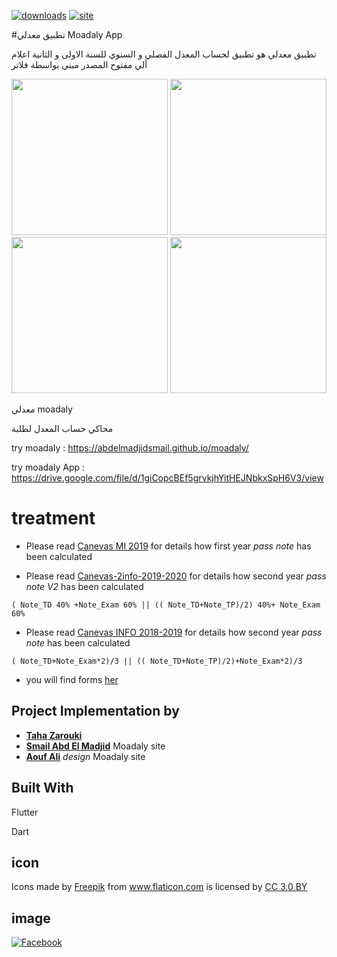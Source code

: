 
[![downloads]( https://img.shields.io/sourceforge/dt/mishkal.svg)](https://drive.google.com/file/d/1giCopcBEf5grvkjhYitHEJNbkxSpH6V3/view)
[![site]( https://img.shields.io/badge/site-10k-green)](https://abdelmadjidsmail.github.io/moadaly/index.html)

#تطبيق معدلي Moadaly App

تطبيق معدلي هو تطبيق لحساب المعدل الفصلي و السنوي للسنة الاولى و الثانية اعلام ألي مفتوح المصدر مبني بواسطة فلاتر

<div align="center">
    <img src="https://github.com/tarekDZ2019/moadaly-App/blob/master/app-img/update1.png" width="250px"</img>
    <img src="https://github.com/tarekDZ2019/moadaly-App/blob/master/app-img/update4.png" width="250px"</img> 
</div>
<div align="center">
    <img src="https://github.com/tarekDZ2019/moadaly-App/blob/master/app-img/update3.png" width="250px"</img> 
    <img src="https://github.com/tarekDZ2019/moadaly-App/blob/master/app-img/update4.png" width="250px"</img> 
</div>

 معدلي moadaly
  
  محاكي حساب المعدل لطلبة

try moadaly : https://abdelmadjidsmail.github.io/moadaly/ 

try moadaly App : https://drive.google.com/file/d/1giCopcBEf5grvkjhYitHEJNbkxSpH6V3/view

# treatment

* Please read [Canevas MI 2019](http://dpinfo.univ-bouira.dz/wp-content/uploads/2019/05/Mi2019-canevas.pdf) for details how first year *pass note* has been calculated

* Please read [Canevas-2info-2019-2020](http://dpinfo.univ-bouira.dz/wp-content/uploads/2019/07/2info-new.pdf) for details how second year  *pass note* *V2* has been calculated

```
( Note_TD 40% +Note_Exam 60% || (( Note_TD+Note_TP)/2) 40%+ Note_Exam 60%
```
* Please read [Canevas INFO 2018-2019](http://dpinfo.univ-bouira.dz/wp-content/uploads/2016/01/Informatique-L2.pdf) for details how second year *pass note* has been calculated

```
( Note_TD+Note_Exam*2)/3 || (( Note_TD+Note_TP)/2)+Note_Exam*2)/3 
```
* you will find forms [her](http://dpinfo.univ-bouira.dz/?page_id=22) 



## Project Implementation by 
* [**Taha Zarouki**](github.com/linuxscout)
* [**Smail Abd El Madjid**](https://github.com/Abdelmadjidsmail/) Moadaly site
* [**Aouf Ali**](https://github.com/Sho-Oter)  *design* Moadaly site


## Built With
Flutter 

Dart

## icon 
<div>Icons made by <a href="https://www.flaticon.com/authors/freepik" title="Freepik">Freepik</a> from <a href="https://www.flaticon.com/"                 title="Flaticon">www.flaticon.com</a> is licensed by <a href="http://creativecommons.org/licenses/by/3.0/"                 title="Creative Commons BY 3.0" target="_blank">CC 3.0 BY</a></div>

## image 
[![Facebook]( https://img.shields.io/badge/Facebook-group-blue)](https://www.facebook.com/groups/275350939315996/)
